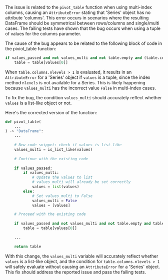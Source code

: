 The issue is related to the `pivot_table` function when using multi-index columns, causing an `AttributeError` stating that 'Series' object has no attribute 'columns'. This error occurs in scenarios where the resulting DataFrame should be symmetrical between rows/columns and single/multi cases. The failing tests have shown that the bug occurs when using a tuple of values for the columns parameter. 

The cause of the bug appears to be related to the following block of code in the piviot_table function:
```python
if values_passed and not values_multi and not table.empty and (table.columns.nlevels > 1):
    table = table[values[0]]
```

When `table.columns.nlevels > 1` is evaluated, it results in an `AttributeError` for a 'Series' object if `values` is a tuple, since the index method `nlevels` is not available for a Series. This is likely happening because `values_multi` has the incorrect value `False` in multi-index cases.

To fix the bug, the condition `values_multi` should accurately reflect whether `values` is a list-like object or not.

Here's the corrected version of the function:
```python
def pivot_table(
    ...
) -> "DataFrame":
    ...
    
    # New code snippet: check if values is list-like
    values_multi = is_list_like(values)
    
    # Continue with the existing code
    
    if values_passed:
        if values_multi:
            # Update the values to list
            # values_multi will already be set correctly
            values = list(values)
        else:
            # Set values_multi to False
            values_multi = False
            values = [values]

    # Proceed with the existing code
    
    if values_passed and not values_multi and not table.empty and table.columns.nlevels > 1:
        table = table[values[0]]
    
    ...

    return table
```

With this change, the `values_multi` variable will accurately reflect whether `values` is a list-like object, and the condition for `table.columns.nlevels > 1` will safely evaluate without causing an `AttributeError` for a 'Series' object. This fix should address the reported issue and pass the failing tests.